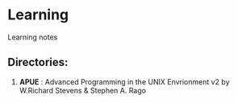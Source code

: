 Learning
========

Learning notes 

Directories:
-----------
1. **APUE** : Advanced Programming in the UNIX Envrionment v2 by W.Richard Stevens & Stephen A. Rago

